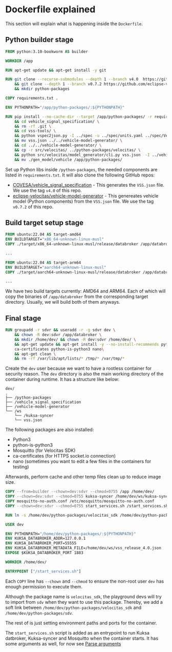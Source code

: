 # Dockerfile explained

This section will explain what is happening inside the `Dockerfile`.

## Python builder stage


```Dockerfile
FROM python:3.10-bookworm AS builder

WORKDIR /app

RUN apt-get update && apt-get install -y git

RUN git clone --recurse-submodules --depth 1 --branch v4.0  https://github.com/COVESA/vehicle_signal_specification.git \
    && git clone --depth 1 --branch v0.7.2 https://github.com/eclipse-velocitas/vehicle-model-generator.git \
    && mkdir python-packages

COPY requirements.txt .

ENV PYTHONPATH="/app/python-packages/:${PYTHONPATH}"

RUN pip install --no-cache-dir --target /app/python-packages/ -r requirements.txt \
    && cd vehicle_signal_specification/ \
    && rm -rf .git \
    && cd vss-tools/ \
    && python vspec2json.py -I ../spec -u ../spec/units.yaml ../spec/VehicleSignalSpecification.vspec vss.json \
    && mv vss.json ../../vehicle-model-generator/ \
    && cd ../../vehicle-model-generator/ \
    && cp -r src/velocitas/ ../python-packages/velocitas/ \
    && python src/velocitas/model_generator/cli.py vss.json  -I ../vehicle_signal_specification/spec -u ../vehicle_signal_specification/spec/units.yaml \
    && mv ./gen_model/vehicle /app/python-packages/
```

Set up Python libs inside `/python-packages`, the needed components are listed in `requirements.txt`. 
It will also clone the following GitHub repos:
- [COVESA/vehicle_signal_specification](https://github.com/COVESA/vehicle_signal_specification.git) - This generates the `VSS.json` file. We use the tag `v4.0` of this repo.
- [eclipse-velocitas/vehicle-model-generator](https://github.com/eclipse-velocitas/vehicle-model-generator.git) - This genereates vehicle model (Python components) from the `VSS.json` file. We use the tag `v0.7.2` of this repo.

## Build target setup stage

```Dockerfile
FROM ubuntu:22.04 AS target-amd64
ENV BUILDTARGET="x86_64-unknown-linux-musl"
COPY ./target/x86_64-unknown-linux-musl/release/databroker /app/databroker

...

FROM ubuntu:22.04 AS target-arm64
ENV BUILDTARGET="aarch64-unknown-linux-musl"
COPY ./target/aarch64-unknown-linux-musl/release/databroker /app/databroker

...
```

We have two build targets currently: AMD64 and ARM64. Each of which will copy the binaries of `/app/databroker` from the corresponding target directory. Usually, we will build both of them anyways.

## Final stage

```Dockerfile
RUN groupadd -r sdvr && useradd -r -g sdvr dev \
    && chown -R dev:sdvr /app/databroker \
    && mkdir /home/dev/ && chown -R dev:sdvr /home/dev/ \
    && apt-get update && apt-get install -y --no-install-recommends python3 mosquitto \
    ca-certificates python-is-python3 nano\
    && apt-get clean \
    && rm -rf /var/lib/apt/lists/* /tmp/* /var/tmp/*
```

Create the `dev` user because we want to have a rootless container for security reason. The `dev` directory is also the main working directory of the container during runtime. It has a structure like below:

```
dev/
.
├── /python-packages
├── /vehicle_signal_specification
├── /vehicle-model-generator
└── /ws
    └── /kuksa-syncer
    └── vss.json
```

The following packages are also installed:
- Python3
- python-is-python3
- Mosquitto (for Velocitas SDK)
- ca-certificates (for HTTPS socket.io connection)
- nano (sometimes you want to edit a few files in the containers for testing)

Afterwards, perform cache and other temp files clean up to reduce image size.

```Dockerfile
COPY --from=builder --chown=dev:sdvr --chmod=0755 /app /home/dev/
COPY --chown=dev:sdvr --chmod=0755 kuksa-syncer /home/dev/ws/kuksa-syncer/
COPY mosquitto-no-auth.conf /etc/mosquitto/mosquitto-no-auth.conf
COPY --chown=dev:sdvr --chmod=0755 start_services.sh /start_services.sh

RUN ln -s /home/dev/python-packages/velocitas_sdk /home/dev/python-packages/sdv

USER dev

ENV PYTHONPATH="/home/dev/python-packages/:${PYTHONPATH}"
ENV KUKSA_DATABROKER_ADDR=127.0.0.1
ENV KUKSA_DATABROKER_PORT=55555
ENV KUKSA_DATABROKER_METADATA_FILE=/home/dev/ws/vss_release_4.0.json
EXPOSE $KUKSA_DATABROKER_PORT 1883

WORKDIR /home/dev/

ENTRYPOINT ["/start_services.sh"]
```

Each `COPY` line has `--chown` and `--chmod` to ensure the non-root user `dev` has enough permission to execute them.

Although the package name is `velocitas_sdk`, the playground devs will try to import from `sdv` when they want to use this package. Thereby, we add a soft link between `/home/dev/python-packages/velocitas_sdk` and `/home/dev/python-packages/sdv`.

The rest of is just setting environment paths and ports for the container.

The `start_services.sh` script is added as an entrypoint to run Kuksa datbroker, Kuksa-syncer and Mosquitto when the container starts. It has some arguments as well, for now see [Parse arguments](#parse-arguments)